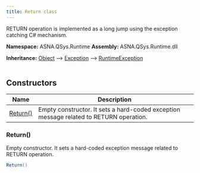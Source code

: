 ```yaml
---
title: Return class
---
```


RETURN operation is implemented as a long jump using the exception catching C# mechanism.

**Namespace:** ASNA.QSys.Runtime
**Assembly:** ASNA.QSys.Runtime.dll

**Inheritance:** [Object](https://docs.microsoft.com/en-us/dotnet/api/system.object) --> [Exception](https://docs.microsoft.com/en-us/dotnet/api/system.exception) --> [RuntimeException](/reference/runtime/qsys-runtime/runtime-exception.html)
<br>
<br>

## Constructors

| Name | Description |
| --- | --- |
| [Return()](#return) | Empty constructor. It sets a hard-coded exception message related to RETURN operation.

### Return()

Empty constructor. It sets a hard-coded exception message related to RETURN operation.

```cs
Return()
```
